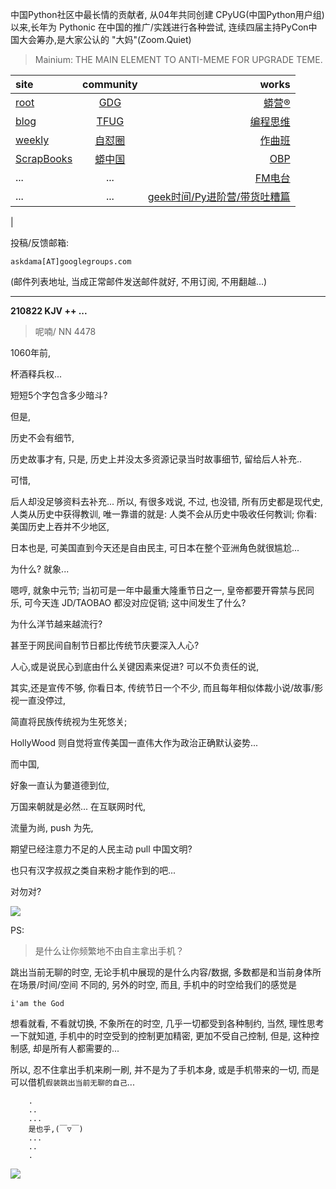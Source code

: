 中国Python社区中最长情的贡献者, 从04年共同创建 CPyUG(中国Python用户组)以来,长年为 Pythonic 在中国的推广/实践进行各种尝试, 连续四届主持PyCon中国大会筹办,是大家公认的 "大妈"(Zoom.Quiet)

> Mainium: THE MAIN ELEMENT TO ANTI-MEME FOR UPGRADE TEME.

| site | community | works |
| :-----| :----: | ----: |
| [root](http://zoomquiet.io/) | [GDG](https://blog.zhgdg.org/) | [蟒营®](https://doc.101.camp/) |
| [blog](https://blog.zoomquiet.io/pages/zoomquiet.html) | [TFUG](http://zh.tfug.world/) | [编程思维](https://py.101.camp/) |
| [weekly](http://weekly.pychina.org/) | [自怼圈](https://du.101.camp/) | [作曲班](https://mu.101.camp/) |
| [ScrapBooks](https://zoomquiet.io/collection.html) | [蟒中国](https://pychina.org/) | [OBP](https://zoomquiet.io/obp/index.html) |
| ... | ... | [FM电台](https://fm.101.camp/) |
| ... | ... | [geek时间/Py进阶营/带货吐糟篇](https://fm.101.camp/2020/geek2py-dama.html) 
 |


投稿/反馈邮箱:

    askdama[AT]googlegroups.com

(邮件列表地址, 
当成正常邮件发送邮件就好, 不用订阅, 不用翻越...)


---------------------------------------------------
**210822 KJV ++ ...**

> 呢喃/ NN 4478





1060年前,

杯酒释兵权...

短短5个字包含多少暗斗?

但是,

历史不会有细节,

历史故事才有,
只是,
历史上并没太多资源记录当时故事细节,
留给后人补充..

可惜,

后人却没足够资料去补充...
所以,
有很多戏说,
不过,
也没错,
所有历史都是现代史,
人类从历史中获得教训,
唯一靠谱的就是:
人类不会从历史中吸收任何教训;
你看:
美国历史上吞并不少地区,

日本也是,
可美国直到今天还是自由民主,
可日本在整个亚洲角色就很尴尬...

为什么?
就象...

嗯哼, 就象中元节;
当初可是一年中最重大隆重节日之一,
皇帝都要开霄禁与民同乐,
可今天连 JD/TAOBAO 都没对应促销;
这中间发生了什么?

为什么洋节越来越流行?

甚至于网民间自制节日都比传统节庆要深入人心?

人心,或是说民心到底由什么关键因素来促进?
可以不负责任的说,

其实,还是宣传不够,
你看日本,
传统节日一个不少,
而且每年相似体裁小说/故事/影视一直没停过,

简直将民族传统视为生死悠关;

HollyWood 则自觉将宣传美国一直伟大作为政治正确默认姿势...

而中国,

好象一直认为嘦道德到位,

万国来朝就是必然...
在互联网时代,

流量为尚,
push 为先,

期望已经注意力不足的人民主动 pull 中国文明?

也只有汉字叔叔之类自来粉才能作到的吧...

对勿对?


![](https://ipic.zoomquiet.top/2021-08-21-zq42-today-card-2108.022.png)

PS:
> 是什么让你频繁地不由自主拿出手机？

跳出当前无聊的时空,
无论手机中展现的是什么内容/数据,
多数都是和当前身体所在场景/时间/空间 不同的,
另外的时空,
而且, 手机中的时空给我们的感觉是

    i'am the God

想看就看, 不看就切换,
不象所在的时空, 几乎一切都受到各种制约,
当然,
理性思考一下就知道,
手机中的时空受到的控制更加精密, 更加不受自己控制,
但是, 这种控制感,
却是所有人都需要的...

所以, 
忍不住拿出手机来刷一刷,
并不是为了手机本身, 或是手机带来的一切,
而是可以借机`假装跳出当前无聊的自己`...



```
    .
    ..
    ...
    是也乎,(￣▽￣)
    ...
    ..
    .
```


![](http://ydlj.zoomquiet.top/ipic/2021-07-10-210701DU21-zip.jpg)

